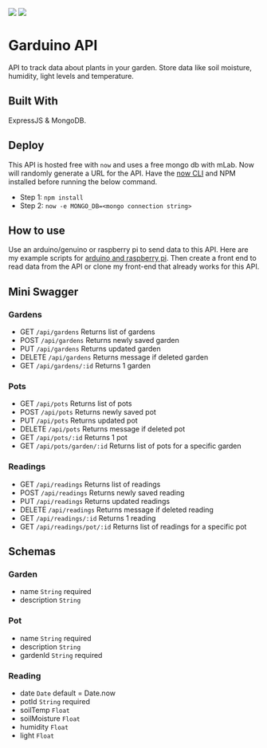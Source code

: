<a target="_blank" href="https://opensource.org/licenses/MIT" title="License: MIT"><img src="https://img.shields.io/badge/License-MIT-yellow.svg"></a>
<a target="_blank" href="http://makeapullrequest.com" title="PRs Welcome"><img src="https://img.shields.io/badge/PRs-welcome-brightgreen.svg?style=flat-square"></a>

# Garduino API

API to track data about plants in your garden. Store data like soil moisture, humidity, light levels and temperature.

## Built With

ExpressJS &amp; MongoDB.

## Deploy

This API is hosted free with `now` and uses a free mongo db with mLab. Now will randomly generate a URL for the API. Have the [now CLI](https://zeit.co/now) and NPM installed before running the below command.

- Step 1: `npm install`
- Step 2: `now -e MONGO_DB=<mongo connection string>`

## How to use

Use an arduino/genuino or raspberry pi to send data to this API. Here are my example scripts for [arduino and raspberry pi](https://github.com/rametta/GarduinoScripts). Then create a front end to read data from the API or clone my front-end that already works for this API.

## Mini Swagger

### Gardens

- GET `/api/gardens` Returns list of gardens
- POST `/api/gardens` Returns newly saved garden
- PUT `/api/gardens` Returns updated garden
- DELETE `/api/gardens` Returns message if deleted garden
- GET `/api/gardens/:id` Returns 1 garden

### Pots

- GET `/api/pots` Returns list of pots
- POST `/api/pots` Returns newly saved pot
- PUT `/api/pots` Returns updated pot
- DELETE `/api/pots` Returns message if deleted pot
- GET `/api/pots/:id` Returns 1 pot
- GET `/api/pots/garden/:id` Returns list of pots for a specific garden

### Readings

- GET `/api/readings` Returns list of readings
- POST `/api/readings` Returns newly saved reading
- PUT `/api/readings` Returns updated readings
- DELETE `/api/readings` Returns message if deleted reading
- GET `/api/readings/:id` Returns 1 reading
- GET `/api/readings/pot/:id` Returns list of readings for a specific pot

## Schemas

### Garden

- name `String` required
- description `String`

### Pot

- name `String` required
- description `String`
- gardenId `String` required

### Reading

- date `Date` default = Date.now
- potId `String` required
- soilTemp `Float`
- soilMoisture `Float`
- humidity `Float`
- light `Float`
